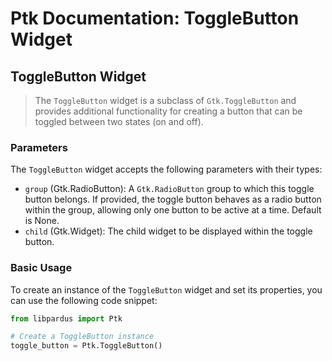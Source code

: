 # Ptk Documentation: ToggleButton Widget


## ToggleButton Widget

> The `ToggleButton` widget is a subclass of `Gtk.ToggleButton` and provides additional functionality for creating a button that can be toggled between two states (on and off).

### Parameters

The `ToggleButton` widget accepts the following parameters with their types:

- `group` (Gtk.RadioButton): A `Gtk.RadioButton` group to which this toggle button belongs. If provided, the toggle button behaves as a radio button within the group, allowing only one button to be active at a time. Default is None.
- `child` (Gtk.Widget): The child widget to be displayed within the toggle button.

### Basic Usage

To create an instance of the `ToggleButton` widget and set its properties, you can use the following code snippet:

```python
from libpardus import Ptk

# Create a ToggleButton instance
toggle_button = Ptk.ToggleButton()
